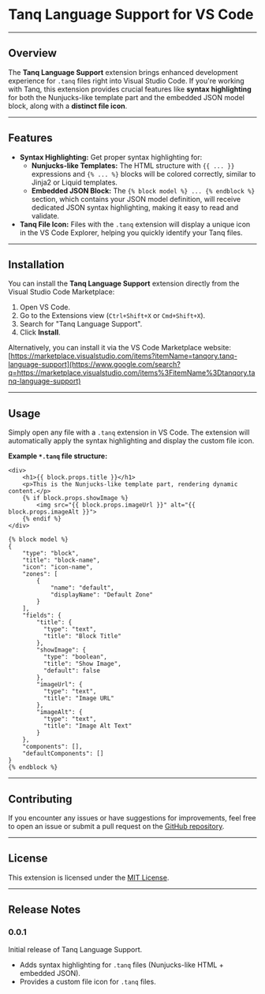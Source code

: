# Tanq Language Support for VS Code

[](https://www.google.com/search?q=https://marketplace.visualstudio.com/items%3FitemName%3Dtanqory.tanq-language-support)
[](https://www.google.com/search?q=https://marketplace.visualstudio.com/items%3FitemName%3Dtanqory.tanq-language-support)

-----

## Overview

The **Tanq Language Support** extension brings enhanced development experience for `.tanq` files right into Visual Studio Code. If you're working with Tanq, this extension provides crucial features like **syntax highlighting** for both the Nunjucks-like template part and the embedded JSON model block, along with a **distinct file icon**.

-----

## Features

  * **Syntax Highlighting:** Get proper syntax highlighting for:
      * **Nunjucks-like Templates:** The HTML structure with `{{ ... }}` expressions and `{% ... %}` blocks will be colored correctly, similar to Jinja2 or Liquid templates.
      * **Embedded JSON Block:** The `{% block model %} ... {% endblock %}` section, which contains your JSON model definition, will receive dedicated JSON syntax highlighting, making it easy to read and validate.
  * **Tanq File Icon:** Files with the `.tanq` extension will display a unique icon in the VS Code Explorer, helping you quickly identify your Tanq files.

-----

## Installation

You can install the **Tanq Language Support** extension directly from the Visual Studio Code Marketplace:

1.  Open VS Code.
2.  Go to the Extensions view (`Ctrl+Shift+X` or `Cmd+Shift+X`).
3.  Search for "Tanq Language Support".
4.  Click **Install**.

Alternatively, you can install it via the VS Code Marketplace website: [https://marketplace.visualstudio.com/items?itemName=tanqory.tanq-language-support](https://www.google.com/search?q=https://marketplace.visualstudio.com/items%3FitemName%3Dtanqory.tanq-language-support)

-----

## Usage

Simply open any file with a `.tanq` extension in VS Code. The extension will automatically apply the syntax highlighting and display the custom file icon.

**Example `*.tanq` file structure:**

```tanq
<div>
    <h1>{{ block.props.title }}</h1>
    <p>This is the Nunjucks-like template part, rendering dynamic content.</p>
    {% if block.props.showImage %}
        <img src="{{ block.props.imageUrl }}" alt="{{ block.props.imageAlt }}">
    {% endif %}
</div>

{% block model %}
{
    "type": "block",
    "title": "block-name",
    "icon": "icon-name",
    "zones": [
        {
            "name": "default",
            "displayName": "Default Zone"
        }
    ],
    "fields": {
        "title": {
          "type": "text",
          "title": "Block Title"
        },
        "showImage": {
          "type": "boolean",
          "title": "Show Image",
          "default": false
        },
        "imageUrl": {
          "type": "text",
          "title": "Image URL"
        },
        "imageAlt": {
          "type": "text",
          "title": "Image Alt Text"
        }
    },
    "components": [],
    "defaultComponents": []
}
{% endblock %}
```

-----

## Contributing

If you encounter any issues or have suggestions for improvements, feel free to open an issue or submit a pull request on the [GitHub repository](https://www.google.com/url?sa=E&source=gmail&q=https://github.com/tanqory/tanq-language-support).

-----

## License

This extension is licensed under the [MIT License](LICENSE.md).

-----

## Release Notes

### 0.0.1

Initial release of Tanq Language Support.

  - Adds syntax highlighting for `.tanq` files (Nunjucks-like HTML + embedded JSON).
  - Provides a custom file icon for `.tanq` files.